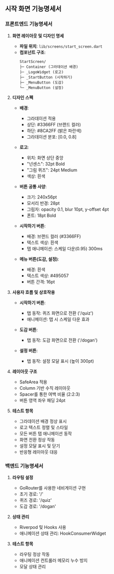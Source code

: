 ## 시작 화면 기능명세서

### 프론트엔드 기능명세서

1. **화면 레이아웃 및 디자인 명세**

   - **파일 위치**: `lib/screens/start_screen.dart`
   - **컴포넌트 구조**:
     ```
     StartScreen/
     ├─ Container (그라데이션 배경)
     ├─ _LogoWidget (로고)
     ├─ _StartButton (시작하기)
     ├─ _MenuButton (도감)
     └─ _MenuButton (설정)
     ```

2. **디자인 스펙**

   - **배경**:

     - 그라데이션 적용
     - 상단: #3366FF (브랜드 컬러)
     - 하단: #8CA2FF (밝은 파란색)
     - 그라데이션 분포: [0.0, 0.8]

   - **로고**:

     - 위치: 화면 상단 중앙
     - "넌센스": 32pt Bold
     - "그림 퀴즈": 24pt Medium
     - 색상: 흰색

   - **버튼 공통 사양**:

     - 크기: 240x56pt
     - 모서리 반경: 28pt
     - 그림자: opacity 0.1, blur 10pt, y-offset 4pt
     - 폰트: 18pt Bold

   - **시작하기 버튼**:

     - 배경: 브랜드 컬러 (#3366FF)
     - 텍스트 색상: 흰색
     - 탭 애니메이션: 스케일 다운(0.95) 300ms

   - **메뉴 버튼(도감, 설정)**:
     - 배경: 흰색
     - 텍스트 색상: #495057
     - 버튼 간격: 16pt

3. **사용자 흐름 및 상호작용**

   - **시작하기 버튼**:

     - 탭 동작: 퀴즈 화면으로 전환 ('/quiz')
     - 애니메이션: 탭 시 스케일 다운 효과

   - **도감 버튼**:

     - 탭 동작: 도감 화면으로 전환 ('/dogan')

   - **설정 버튼**:
     - 탭 동작: 설정 모달 표시 (높이 300pt)

4. **레이아웃 구조**

   - SafeArea 적용
   - Column 기반 수직 레이아웃
   - Spacer를 통한 여백 비율 (2:2:3)
   - 버튼 영역 좌우 패딩 24pt

5. **테스트 항목**
   - 그라데이션 배경 정상 표시
   - 로고 텍스트 정렬 및 스타일
   - 모든 버튼 탭 애니메이션 동작
   - 화면 전환 정상 작동
   - 설정 모달 표시 및 닫기
   - 반응형 레이아웃 대응

### 백엔드 기능명세서

1. **라우팅 설정**

   - GoRouter를 사용한 네비게이션 구현
   - 초기 경로: '/'
   - 퀴즈 경로: '/quiz'
   - 도감 경로: '/dogan'

2. **상태 관리**

   - Riverpod 및 Hooks 사용
   - 애니메이션 상태 관리: HookConsumerWidget

3. **테스트 항목**
   - 라우팅 정상 작동
   - 애니메이션 컨트롤러 메모리 누수 방지
   - 모달 상태 관리
